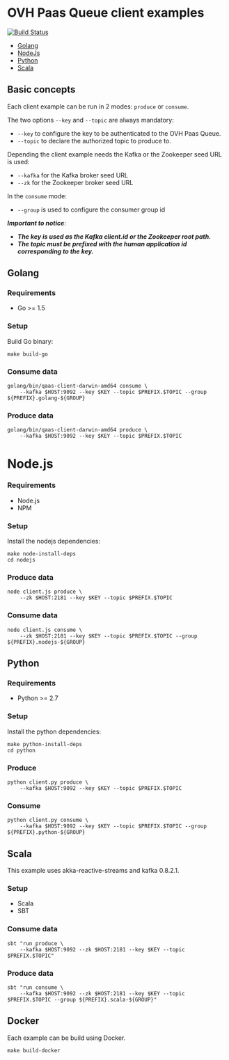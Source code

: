 # OVH Paas Queue client examples

[![Build Status](https://travis-ci.org/runabove/queue-examples.svg?branch=master)](https://travis-ci.org/runabove/queue-examples)

* [Golang](golang)
* [NodeJs](nodejs)
* [Python](python)
* [Scala](scala_kafka_0.8.2)

## Basic concepts

Each client example can be run in 2 modes: `produce` or `consume`.

The two options `--key` and `--topic` are always mandatory:

- `--key` to configure the key to be authenticated to the OVH Paas Queue.
- `--topic` to declare the authorized topic to produce to.

Depending the client example needs the Kafka or the Zookeeper seed URL is used:

- `--kafka` for the Kafka broker seed URL
- `--zk` for the Zookeeper broker seed URL

In the `consume` mode:

- `--group` is used to configure the consumer group id

***Important to notice***:
- ***The key is used as the Kafka client.id or the Zookeeper root path.***
- ***The topic must be prefixed with the human application id corresponding to the key.***

## Golang

### Requirements

* Go >= 1.5

### Setup

Build Go binary:

    make build-go

### Consume data

    golang/bin/qaas-client-darwin-amd64 consume \
        --kafka $HOST:9092 --key $KEY --topic $PREFIX.$TOPIC --group ${PREFIX}.golang-${GROUP}

### Produce data

    golang/bin/qaas-client-darwin-amd64 produce \
        --kafka $HOST:9092 --key $KEY --topic $PREFIX.$TOPIC

# Node.js

### Requirements

* Node.js
* NPM

### Setup

Install the nodejs dependencies:

    make node-install-deps
    cd nodejs

### Produce data

    node client.js produce \
        --zk $HOST:2181 --key $KEY --topic $PREFIX.$TOPIC

### Consume data

    node client.js consume \
        --zk $HOST:2181 --key $KEY --topic $PREFIX.$TOPIC --group ${PREFIX}.nodejs-${GROUP}

## Python

### Requirements

* Python >= 2.7

### Setup

Install the python dependencies:

    make python-install-deps
    cd python

### Produce

    python client.py produce \
        --kafka $HOST:9092 --key $KEY --topic $PREFIX.$TOPIC

### Consume

    python client.py consume \
        --kafka $HOST:9092 --key $KEY --topic $PREFIX.$TOPIC --group ${PREFIX}.python-${GROUP}

## Scala

This example uses akka-reactive-streams and kafka 0.8.2.1.

### Setup

* Scala
* SBT

### Consume data

    sbt "run produce \
        --kafka $HOST:9092 --zk $HOST:2181 --key $KEY --topic $PREFIX.$TOPIC"

### Produce data

    sbt "run consume \
        --kafka $HOST:9092 --zk $HOST:2181 --key $KEY --topic $PREFIX.$TOPIC --group ${PREFIX}.scala-${GROUP}"


## Docker

Each example can be build using Docker.

    make build-docker